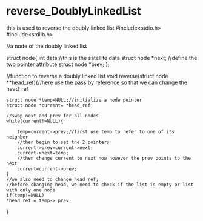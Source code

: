 reverse_DoublyLinkedList
========================

this is used to reverse the doubly linked list
#include<stdio.h>
#include<stdlib.h>

//a node of the doubly linked list

struct node{
	int data;//this is the satellite data
	struct node *next; //define the two pointer attribute
	struct node *prev;
};

//function to reverse a doubly linked list
void reverse(struct node **head_ref){//here use the pass by reference so that we can change the head_ref
	
	struct node *temp=NULL;//initialize a node pointer
	struct node *current= *head_ref;
	
	//swap next and prev for all nodes
	while(current!=NULL){
	
		temp=current->prev;//first use temp to refer to one of its neighber
		//then begin to set the 2 pointers
		current->prev=current->next;
		current->next=temp;
		//then change current to next now however the prev points to the next
		current=current->prev;
	}
	//we also need to change head_ref;
	//before changing head, we need to check if the list is empty or list with only one node
	if(temp!=NULL)
	*head_ref = temp-> prev;
	
}
